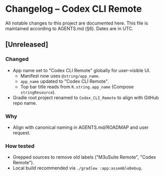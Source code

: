 # Changelog – Codex CLI Remote

All notable changes to this project are documented here. This file is maintained according to AGENTS.md (§6). Dates are in UTC.

## [Unreleased]

### Changed
- App name set to "Codex CLI Remote" globally for user-visible UI.
  - Manifest now uses `@string/app_name`.
  - `app_name` updated to "Codex CLI Remote".
  - Top bar title reads from `R.string.app_name` (Compose `stringResource`).
 - Gradle root project renamed to `Codex_CLI_Remote` to align with GitHub repo name.

### Why
- Align with canonical naming in AGENTS.md/ROADMAP and user request.

### How tested
- Grepped sources to remove old labels ("M3uSuite Remote", "Codex Remote").
- Local build recommended via `./gradlew :app:assembleDebug`.
